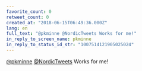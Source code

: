 ```yaml
---
favorite_count: 0
retweet_count: 0
created_at: "2018-06-15T06:49:36.000Z"
lang: en
full_text: "@pkminne @NordicTweets Works for me!"
in_reply_to_screen_name: pkminne
in_reply_to_status_id_str: "1007514121905025024"
---
```


[@pkminne](https://twitter.com/pkminne)
[@NordicTweets](https://twitter.com/NordicTweets) Works for me!
